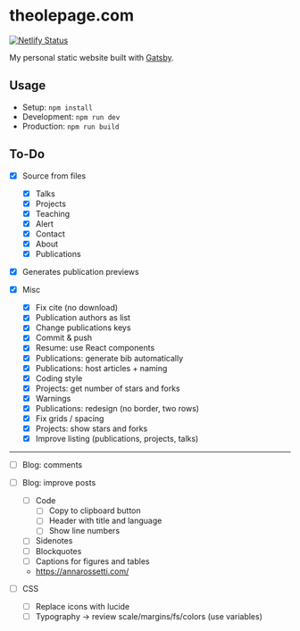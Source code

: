 # theolepage.com

[![Netlify Status](https://api.netlify.com/api/v1/badges/dbe53215-22d8-4df4-9d69-32fa66f826a3/deploy-status)](https://app.netlify.com/sites/theolepagecom/deploys)

My personal static website built with [Gatsby](https://www.gatsbyjs.com/).

## Usage

- Setup: `npm install`
- Development: `npm run dev`
- Production: `npm run build`

## To-Do

- [X] Source from files
    - [X] Talks
    - [X] Projects
    - [X] Teaching
    - [X] Alert
    - [X] Contact
    - [X] About
    - [X] Publications

- [X] Generates publication previews

- [X] Misc
    - [X] Fix cite (no download)
    - [X] Publication authors as list
    - [X] Change publications keys
    - [X] Commit & push
    - [X] Resume: use React components
    - [X] Publications: generate bib automatically
    - [X] Publications: host articles + naming
    - [X] Coding style
    - [X] Projects: get number of stars and forks
    - [X] Warnings
    - [X] Publications: redesign (no border, two rows)
    - [X] Fix grids / spacing
    - [X] Projects: show stars and forks
    - [X] Improve listing (publications, projects, talks)
    
---

- [ ] Blog: comments

- [ ] Blog: improve posts
    - [ ] Code
        - [ ] Copy to clipboard button
        - [ ] Header with title and language
        - [ ] Show line numbers
    - [ ] Sidenotes
    - [ ] Blockquotes
    - [ ] Captions for figures and tables
    - https://annarossetti.com/

- [ ] CSS
    - [ ] Replace icons with lucide
    - [ ] Typography -> review scale/margins/fs/colors (use variables)